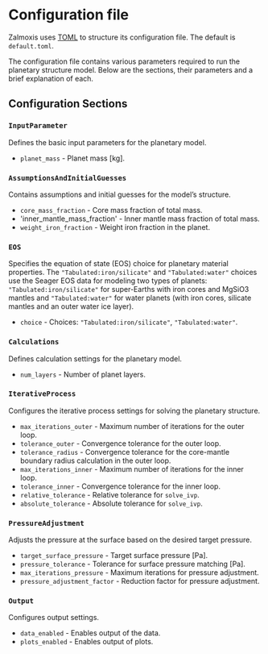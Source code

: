# Configuration file

Zalmoxis uses [TOML](https://toml.io/en/) to structure its configuration file. The default is `default.toml`.

The configuration file contains various parameters required to run the planetary structure model. Below are the sections, their parameters and a brief explanation of each. 

## Configuration Sections

### `InputParameter`  
Defines the basic input parameters for the planetary model.  

- `planet_mass` - Planet mass [kg].

### `AssumptionsAndInitialGuesses`
Contains assumptions and initial guesses for the model’s structure.  

- `core_mass_fraction` - Core mass fraction of total mass.
- 'inner_mantle_mass_fraction' - Inner mantle mass fraction of total mass.
- `weight_iron_fraction` - Weight iron fraction in the planet.

### `EOS`  
Specifies the equation of state (EOS) choice for planetary material properties. The `"Tabulated:iron/silicate"` and `"Tabulated:water"` choices use the Seager EOS data for modeling two types of planets: `"Tabulated:iron/silicate"` for super-Earths with iron cores and MgSiO3 mantles and `"Tabulated:water"` for water planets (with iron cores, silicate mantles and an outer water ice layer). 

- `choice` - Choices: `"Tabulated:iron/silicate"`, `"Tabulated:water"`.

### `Calculations`
Defines calculation settings for the planetary model.  

- `num_layers` - Number of planet layers.

### `IterativeProcess`
Configures the iterative process settings for solving the planetary structure.  

- `max_iterations_outer` - Maximum number of iterations for the outer loop.
- `tolerance_outer` - Convergence tolerance for the outer loop.
- `tolerance_radius` - Convergence tolerance for the core-mantle boundary radius calculation in the outer loop.
- `max_iterations_inner` - Maximum number of iterations for the inner loop.
- `tolerance_inner` - Convergence tolerance for the inner loop.
- `relative_tolerance` - Relative tolerance for `solve_ivp`.
- `absolute_tolerance` - Absolute tolerance for `solve_ivp`.

### `PressureAdjustment` 
Adjusts the pressure at the surface based on the desired target pressure.  

- `target_surface_pressure` - Target surface pressure [Pa].
- `pressure_tolerance` - Tolerance for surface pressure matching [Pa].
- `max_iterations_pressure` - Maximum iterations for pressure adjustment.
- `pressure_adjustment_factor` - Reduction factor for pressure adjustment.

### `Output` 
Configures output settings.  

- `data_enabled` - Enables output of the data. 
- `plots_enabled` - Enables output of plots.